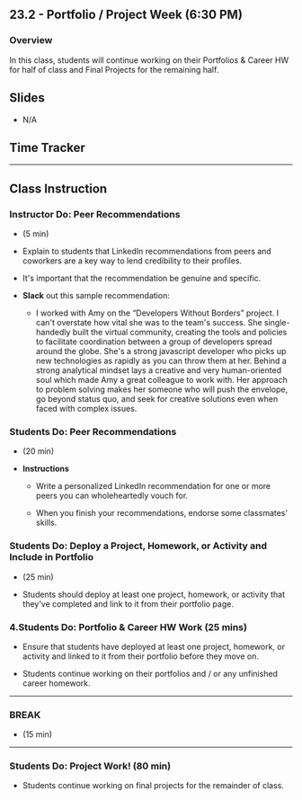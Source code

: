 ## 23.2 - Portfolio / Project Week (6:30 PM)

### Overview

In this class, students will continue working on their Portfolios & Career HW for half of class and Final Projects for the remaining half.

## Slides

* N/A

## Time Tracker

- - -

## Class Instruction

### Instructor Do: Peer Recommendations

 - (5 min)

* Explain to students that LinkedIn recommendations from peers and coworkers are a key way to lend credibility to their profiles.

* It's important that the recommendation be genuine and specific.

* **Slack** out this sample recommendation:

  * I worked with Amy on the “Developers Without Borders” project. I can't overstate how vital she was to the team's success. She single-handedly built the virtual community, creating the tools and policies to facilitate coordination between a group of developers spread around the globe. She's a strong javascript developer who picks up new technologies as rapidly as you can throw them at her. Behind a strong analytical mindset lays a creative and very human-oriented soul which made Amy a great colleague to work with. Her approach to problem solving makes her someone who will push the envelope, go beyond status quo, and seek for creative solutions even when faced with complex issues.


### Students Do: Peer Recommendations

 - (20 min)

* **Instructions**

  * Write a personalized LinkedIn recommendation for one or more peers you can wholeheartedly vouch for.

  * When you finish your recommendations, endorse some classmates' skills.


### Students Do: Deploy a Project, Homework, or Activity and Include in Portfolio

 - (25 min)

* Students should deploy at least one project, homework, or activity that they've completed and link to it from their portfolio page.

### 4.Students Do:  Portfolio & Career HW Work (25 mins)

* Ensure that students have deployed at least one project, homework, or activity and linked to it from their portfolio before they move on.

* Students continue working on their portfolios and / or any unfinished career homework.

- - -

### BREAK

 - (15 min)

- - -

### Students Do: Project Work! (80 min)

* Students continue working on final projects for the remainder of class.

